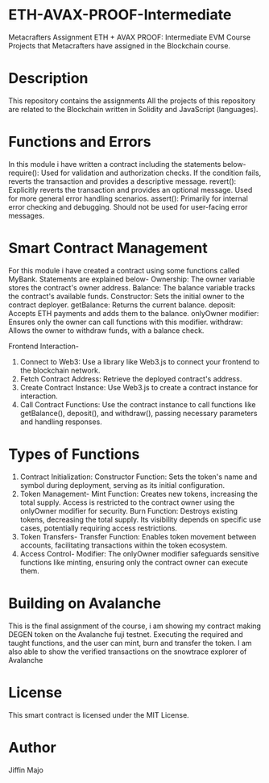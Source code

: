# ETH-AVAX-PROOF-Intermediate
Metacrafters Assignment
ETH + AVAX PROOF: Intermediate EVM Course
Projects that Metacrafters have assigned in the Blockchain course.

# Description
This repository contains the assignments
All the projects of this repository are related to the Blockchain written in Solidity and JavaScript (languages).

# Functions and Errors
In this module i have written a contract including the statements below-
require(): Used for validation and authorization checks. If the condition fails, reverts the transaction and provides a descriptive message.
revert(): Explicitly reverts the transaction and provides an optional message. Used for more general error handling scenarios.
assert(): Primarily for internal error checking and debugging. Should not be used for user-facing error messages.

# Smart Contract Management 
For this module i have created a contract using some functions called MyBank. Statements are explained below-
Ownership: The owner variable stores the contract's owner address.
Balance: The balance variable tracks the contract's available funds.
Constructor: Sets the initial owner to the contract deployer.
getBalance: Returns the current balance.
deposit: Accepts ETH payments and adds them to the balance.
onlyOwner modifier: Ensures only the owner can call functions with this modifier.
withdraw: Allows the owner to withdraw funds, with a balance check.

Frontend Interaction-
1. Connect to Web3: Use a library like Web3.js to connect your frontend to the blockchain network.
2. Fetch Contract Address: Retrieve the deployed contract's address.
3. Create Contract Instance: Use Web3.js to create a contract instance for interaction.
4. Call Contract Functions: Use the contract instance to call functions like getBalance(), deposit(), and withdraw(), passing necessary parameters and handling responses.

# Types of Functions
1. Contract Initialization:
Constructor Function: Sets the token's name and symbol during deployment, serving as its initial configuration.
2. Token Management-
Mint Function: Creates new tokens, increasing the total supply. Access is restricted to the contract owner using the onlyOwner modifier for security.
Burn Function: Destroys existing tokens, decreasing the total supply. Its visibility depends on specific use cases, potentially requiring access restrictions.
3. Token Transfers-
Transfer Function: Enables token movement between accounts, facilitating transactions within the token ecosystem.
4. Access Control-
Modifier: The onlyOwner modifier safeguards sensitive functions like minting, ensuring only the contract owner can execute them.

# Building on Avalanche
This is the final assignment of the course, i am showing my contract making DEGEN token on the Avalanche fuji testnet.
Executing the required and taught functions, and the user can mint, burn and transfer the token.
I am also able to show the verified transactions on the snowtrace explorer of Avalanche

# License
This smart contract is licensed under the MIT License.

# Author
Jiffin Majo

